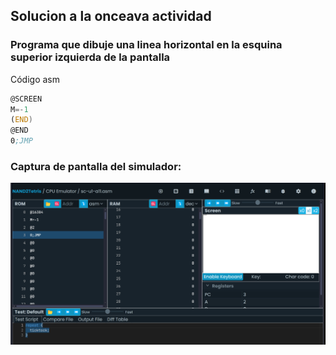 ## Solucion a la onceava actividad  
### Programa que dibuje una linea horizontal en la esquina superior izquierda de la pantalla
Código asm
``` asm
@SCREEN
M=-1
(END)
@END
0;JMP
```
### Captura de pantalla del simulador: 
![image](../../../../assets/u1-a11-i2.png)  
